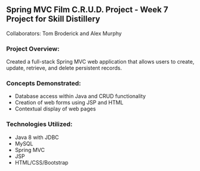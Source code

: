 ## Spring MVC Film C.R.U.D. Project - Week 7 Project for Skill Distillery
Collaborators: Tom Broderick and Alex Murphy

### Project Overview:
Created a full-stack Spring MVC web application that allows users to create, update, retrieve, and delete persistent records.  

### Concepts Demonstrated:
* Database access within Java and CRUD functionality
* Creation of web forms using JSP and HTML
* Contextual display of web pages

### Technologies Utilized:
* Java 8 with JDBC
* MySQL
* Spring MVC
* JSP
* HTML/CSS/Bootstrap
